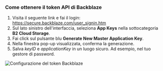 ### Come ottenere il token API di Backblaze
1. Visita il seguente link e fai il login: https://secure.backblaze.com/user_signin.htm
2. Sul lato sinistro dell'interfaccia, seleziona **App Keys** nella sottocategoria **B2 Cloud Storage**.
3. Fai click sul pulsante blu **Generate New Master Application Key**.
4. Nella finestra pop-up visualizzata, conferma la generazione.
5. Salva _keyID_ e _applicationKey_ in un luogo sicuro. Ad esempio, nel tuo gestore di password.

![Configurazione del token Backblaze](resource:assets/images/gifs/Backblaze.gif)
